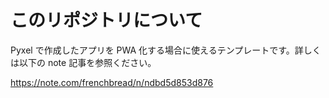 # このリポジトリについて

Pyxel で作成したアプリを PWA 化する場合に使えるテンプレートです。詳しくは以下の note 記事を参照ください。

https://note.com/frenchbread/n/ndbd5d853d876
